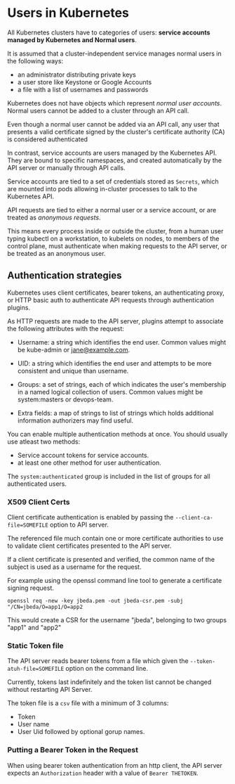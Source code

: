 # Users in Kubernetes

All Kubernetes clusters have to categories of users: **service accounts managed by Kubernetes and Normal users**.

It is assumed that a cluster-independent service manages normal users in the following ways:

- an administrator distributing private keys
- a user store like Keystone or Google Accounts
- a file with a list of usernames and passwords

Kubernetes does not have objects which represent *normal user accounts*. Normal users cannot be added to a cluster through an API call.

Even though a normal user cannot be added via an API call, any user that presents a valid certificate signed by the cluster's certificate authority (CA) is considered authenticated

In contrast, service accounts are users managed by the Kubernetes API. They are bound to specific namespaces, and created automatically by the API server or manually through API calls. 

Service accounts are tied to a set of credentials stored as ```Secrets```, which are mounted into pods allowing in-cluster processes to talk to the Kubernetes API.

API requests are tied to either a normal user or a service account, or are treated as *anonymous requests*.

This means every process inside or outside the cluster, from a human user typing kubectl on a workstation, to kubelets on nodes, to members of the control plane, must authenticate when making requests to the API server, or be treated as an anonymous user.

## Authentication strategies

Kubernetes uses client certificates, bearer tokens, an authenticating proxy, or HTTP basic auth to authenticate API requests through authentication plugins.

As HTTP requests are made to the API server, plugins attempt to associate the following attributes with the request:

- Username: a string which identifies the end user. Common values might be kube-admin or jane@example.com.

- UID: a string which identifies the end user and attempts to be more consistent and unique than username.

- Groups: a set of strings, each of which indicates the user's membership in a named logical collection of users. Common values might be system:masters or devops-team.

- Extra fields: a map of strings to list of strings which holds additional information authorizers may find useful.

You can enable multiple authentication methods at once. You should usually use atleast two methods:

- Service account tokens for service accounts.
- at least one other method for user authentication.

The ```system:authenticated``` group is included in the list of groups for all authenticated users.

### X509 Client Certs

Client certificate authentication is enabled by passing the ```--client-ca-file=SOMEFILE``` option to API server.

The referenced file much contain one or more certificate authorities to use to validate client certificates presented to the API server.

If a client certificate is presented and verified, the common name of the subject is used as a username for the request.

For example using the openssl command line tool to generate a certificate signing request.

```
openssl req -new -key jbeda.pem -out jbeda-csr.pem -subj "/CN=jbeda/O=app1/O=app2
```

This would create a CSR for the username "jbeda", belonging to two groups "app1" and "app2"


### Static Token file

The API server reads bearer tokens from a file which given the ```--token-atuh-file=SOMEFILE``` option on the command line.

Currently, tokens last indefinitely and the token list cannot be changed without restarting API Server.

The token file is a ```csv``` file with a minimum of 3 columns:

- Token
- User name
- User Uid followed by optional gorup names.


### Putting a Bearer Token in the Request

When using bearer token authentication from an http client, the API server expects an ```Authorization``` header with a value of ```Bearer THETOKEN```. 

